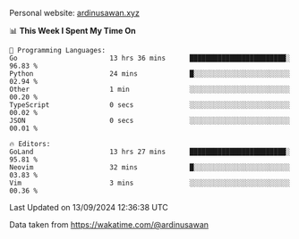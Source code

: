 Personal website: [ardinusawan.xyz](https://ardinusawan.xyz)

<!--START_SECTION:waka-->
📊 **This Week I Spent My Time On** 

```text
💬 Programming Languages: 
Go                       13 hrs 36 mins      ████████████████████████░   96.83 % 
Python                   24 mins             █░░░░░░░░░░░░░░░░░░░░░░░░   02.94 % 
Other                    1 min               ░░░░░░░░░░░░░░░░░░░░░░░░░   00.20 % 
TypeScript               0 secs              ░░░░░░░░░░░░░░░░░░░░░░░░░   00.02 % 
JSON                     0 secs              ░░░░░░░░░░░░░░░░░░░░░░░░░   00.01 % 

🔥 Editors: 
GoLand                   13 hrs 27 mins      ████████████████████████░   95.81 % 
Neovim                   32 mins             █░░░░░░░░░░░░░░░░░░░░░░░░   03.83 % 
Vim                      3 mins              ░░░░░░░░░░░░░░░░░░░░░░░░░   00.36 % 
```


 Last Updated on 13/09/2024 12:36:38 UTC
<!--END_SECTION:waka-->
Data taken from https://wakatime.com/@ardinusawan
